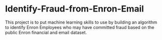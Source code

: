 # Identify-Fraud-from-Enron-Email
This project is to put machine learning skills to use by building an algorithm to identify Enron Employees who may have committed fraud based on the public Enron financial and email dataset.
